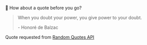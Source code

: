 📣 How about a quote before you go?

> When you doubt your power, you give power to your doubt.
>
> <p>- Honoré de Balzac</p>

Quote requested from [Random Quotes API](https://github.com/lukePeavey/quotable)
